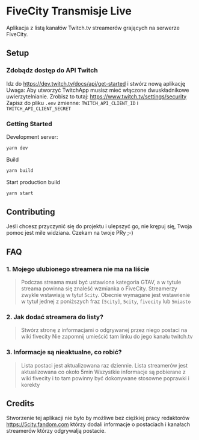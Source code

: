 # FiveCity Transmisje Live

Aplikacja z listą kanałów Twitch.tv streamerów grających na serwerze FiveCity.

## Setup

### Zdobądz dostęp do API Twitch

Idz do <https://dev.twitch.tv/docs/api/get-started> i stwórz nową aplikację  
Uwaga: Aby utworzyć TwitchApp musisz mieć włączone dwuskładnikowe uwierzytelnianie. Zrobisz to tutaj: <https://www.twitch.tv/settings/security>  
Zapisz do pliku `.env` zmienne: `TWITCH_API_CLIENT_ID` i `TWITCH_API_CLIENT_SECRET`

### Getting Started

Development server:

```bash
yarn dev
```

Build

```bash
yarn build
```

Start production build

```bash
yarn start
```

## Contributing

Jeśli chcesz przyczynić się do projektu i ulepszyć go, nie krępuj się, Twoja pomoc jest mile widziana. Czekam na twoje PRy ;-)

## FAQ

### 1. Mojego ulubionego streamera nie ma na liście

> Podczas streama musi być ustawiona kategoria GTAV, a w tytule streama powinna się znaleść wzmianka o FiveCity. Streamerzy zwykle wstawiają w tytuł `5city`. Obecnie wymagane jest wstawienie w tytuł jednej z poniższych fraz
> `[5city]`, `5city`, `fivecity` lub `5miasto`

### 2. Jak dodać streamera do listy?

> Stwórz stronę z informacjami o odgrywanej przez niego postaci na wiki fivecity
> Nie zapomnij umieścić tam linku do jego kanału twitch.tv

### 3. Informacje są nieaktualne, co robić?

> Lista postaci jest aktualizowana raz dziennie.
> Lista streamerów jest aktualizowana co około 5min
> Wszystkie informacje są pobierane z wiki fivecity i to tam powinny być dokonywane stosowne poprawki i korekty

## Credits

Stworzenie tej aplikacji nie było by możliwe bez ciężkiej pracy redaktorów <https://5city.fandom.com> którzy dodali informacje o postaciach i kanałach streamerów którzy odgrywalją postacie.
